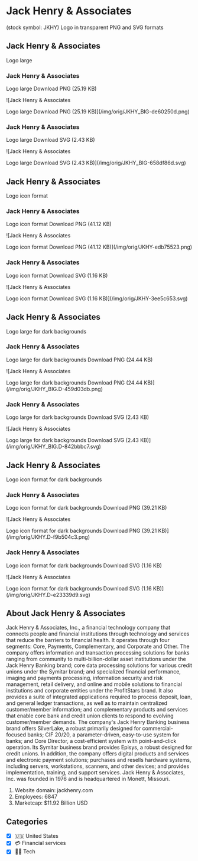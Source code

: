 # Jack Henry & Associates

 (stock symbol: JKHY) Logo in transparent PNG and SVG formats

## Jack Henry & Associates

 Logo large

### Jack Henry & Associates

 Logo large Download PNG (25.19 KB)

![Jack Henry & Associates

 Logo large Download PNG (25.19 KB)](/img/orig/JKHY_BIG-de60250d.png)

### Jack Henry & Associates

 Logo large Download SVG (2.43 KB)

![Jack Henry & Associates

 Logo large Download SVG (2.43 KB)](/img/orig/JKHY_BIG-658df86d.svg)

## Jack Henry & Associates

 Logo icon format

### Jack Henry & Associates

 Logo icon format Download PNG (41.12 KB)

![Jack Henry & Associates

 Logo icon format Download PNG (41.12 KB)](/img/orig/JKHY-edb75523.png)

### Jack Henry & Associates

 Logo icon format Download SVG (1.16 KB)

![Jack Henry & Associates

 Logo icon format Download SVG (1.16 KB)](/img/orig/JKHY-3ee5c653.svg)

## Jack Henry & Associates

 Logo large for dark backgrounds

### Jack Henry & Associates

 Logo large for dark backgrounds Download PNG (24.44 KB)

![Jack Henry & Associates

 Logo large for dark backgrounds Download PNG (24.44 KB)](/img/orig/JKHY_BIG.D-459d03db.png)

### Jack Henry & Associates

 Logo large for dark backgrounds Download SVG (2.43 KB)

![Jack Henry & Associates

 Logo large for dark backgrounds Download SVG (2.43 KB)](/img/orig/JKHY_BIG.D-842bbbc7.svg)

## Jack Henry & Associates

 Logo icon format for dark backgrounds

### Jack Henry & Associates

 Logo icon format for dark backgrounds Download PNG (39.21 KB)

![Jack Henry & Associates

 Logo icon format for dark backgrounds Download PNG (39.21 KB)](/img/orig/JKHY.D-f9b504c3.png)

### Jack Henry & Associates

 Logo icon format for dark backgrounds Download SVG (1.16 KB)

![Jack Henry & Associates

 Logo icon format for dark backgrounds Download SVG (1.16 KB)](/img/orig/JKHY.D-e23339d9.svg)

## About Jack Henry & Associates



Jack Henry & Associates, Inc., a financial technology company that connects people and financial institutions through technology and services that reduce the barriers to financial health. It operates through four segments: Core, Payments, Complementary, and Corporate and Other. The company offers information and transaction processing solutions for banks ranging from community to multi-billion-dollar asset institutions under the Jack Henry Banking brand; core data processing solutions for various credit unions under the Symitar brand; and specialized financial performance, imaging and payments processing, information security and risk management, retail delivery, and online and mobile solutions to financial institutions and corporate entities under the ProfitStars brand. It also provides a suite of integrated applications required to process deposit, loan, and general ledger transactions, as well as to maintain centralized customer/member information; and complementary products and services that enable core bank and credit union clients to respond to evolving customer/member demands. The company's Jack Henry Banking business brand offers SilverLake, a robust primarily designed for commercial-focused banks; CIF 20/20, a parameter-driven, easy-to-use system for banks; and Core Director, a cost-efficient system with point-and-click operation. Its Symitar business brand provides Episys, a robust designed for credit unions. In addition, the company offers digital products and services and electronic payment solutions; purchases and resells hardware systems, including servers, workstations, scanners, and other devices; and provides implementation, training, and support services. Jack Henry & Associates, Inc. was founded in 1976 and is headquartered in Monett, Missouri.

1. Website domain: jackhenry.com
2. Employees: 6847
3. Marketcap: $11.92 Billion USD


## Categories
- [x] 🇺🇸 United States
- [x] 💳 Financial services
- [x] 👩‍💻 Tech
